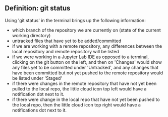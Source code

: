 ## Definition: git status <br>

Using 'git status' in the terminal brings up the following information: <br>
* which branch of the repository we are currently on (state of the current working directory)
* untracked files that have yet to be added/committed
* if we are working with a remote repository, any differences between the local repository and remote repository will be listed
* if we were working in a Jupyter Lab IDE as opposed to a terminal, clicking on the git button on the left, and then on 'Changes' would show any files yet to be committed under 'Untracked', and any changes that have been committed but not yet pushed to the remote repository would be listed under 'Staged'
* if there were changes in the remote repository that have not yet been pulled to the local repo, the little cloud icon top left would have a notification dot next to it.
* if there were change in the local repo that have not yet been pushed to the local repo, then the little cloud icon top right would have a notifications dot next to it.